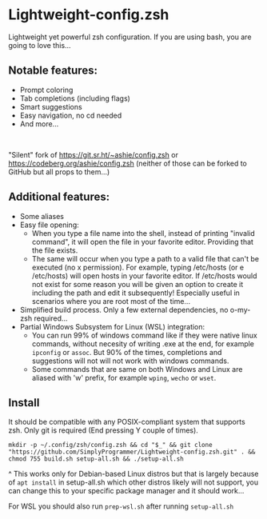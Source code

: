 # Lightweight-config.zsh
Lightweight yet powerful zsh configuration. If you are using bash, you are going to love this...
## Notable features:
* Prompt coloring
* Tab completions (including flags)
* Smart suggestions
* Easy navigation, no cd needed
* And more...
<br>

"Silent" fork of https://git.sr.ht/~ashie/config.zsh or https://codeberg.org/ashie/config.zsh (neither of those can be forked to GitHub but all props to them...)
<br>

## Additional features:
* Some aliases
* Easy file opening:
  * When you type a file name into the shell, instead of printing "invalid command", it will open the file in your favorite editor. Providing that the file exists.
  * The same will occur when you type a path to a valid file that can't be executed (no x permission). For example, typing /etc/hosts (or e /etc/hosts) will open hosts in your favorite editor. If /etc/hosts would not exist for some reason you will be given an option to create it including the path and edit it subsequently! Especially useful in scenarios where you are root most of the time...
* Simplified build process. Only a few external dependencies, no o-my-zsh required...
* Partial Windows Subsystem for Linux (WSL) integration:
  * You can run 99% of windows command like if they were native linux commands, without necesity of writing .exe at the end, for example `ipconfig` or `assoc`. But 90% of the times, completions and suggestions will not will not work with windows commands.
  * Some commands that are same on both Windows and Linux are aliased with 'w' prefix, for example `wping`, `wecho` or `wset`.

## Install
It should be compatible with any POSIX-compliant system that supports zsh.
Only git is required (End pressing Y couple of times).
```
mkdir -p ~/.config/zsh/config.zsh && cd "$_" && git clone "https://github.com/SimplyProgrammer/Lightweight-config.zsh.git" . && chmod 755 build.sh setup-all.sh && ./setup-all.sh
```
^ This works only for Debian-based Linux distros but that is largely because of `apt install` in setup-all.sh which other distros likely will not support, you can change this to your specific package manager and it should work... 
<br>

For WSL you should also run `prep-wsl.sh` after running `setup-all.sh`
